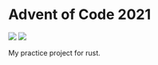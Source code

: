 # Advent of Code 2021
![](https://img.shields.io/badge/stars%20⭐-12-yellow)
![](https://img.shields.io/badge/days%20completed-6-red)

My practice project for rust.
